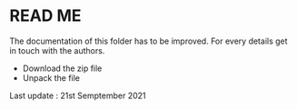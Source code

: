 # READ ME

The documentation of this folder has to be improved.
For every details get in touch with the authors.

* Download the zip file
* Unpack the file


Last update : 21st Semptember 2021
